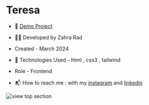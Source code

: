 # Teresa
 
- 📎 [Demo Project](https://zahra-rad.github.io/Teresa/)

- 👩‍💻 Developed by Zahra Rad

- Created - March 2024

- 🔧 Technologies Used - html , css3 , tailwind

- Role - Frontend

- 📬 How to reach me : with my [instagram](https://www.instagram.com/zahra.rad_dev?utm_source=qr&igsh=MW1rN2kzcDdpcmNocA==) and [linkedin](https://www.linkedin.com/in/zahra-kaboodvandi-rad-87b12021b?utm_source=share&utm_campaign=share_via&utm_content=profile&utm_medium=android_app)

![view top section](https://github.com/Zahra-Rad/Teresa/assets/118894293/394069cc-8bfa-4743-b866-8180185062a5)
